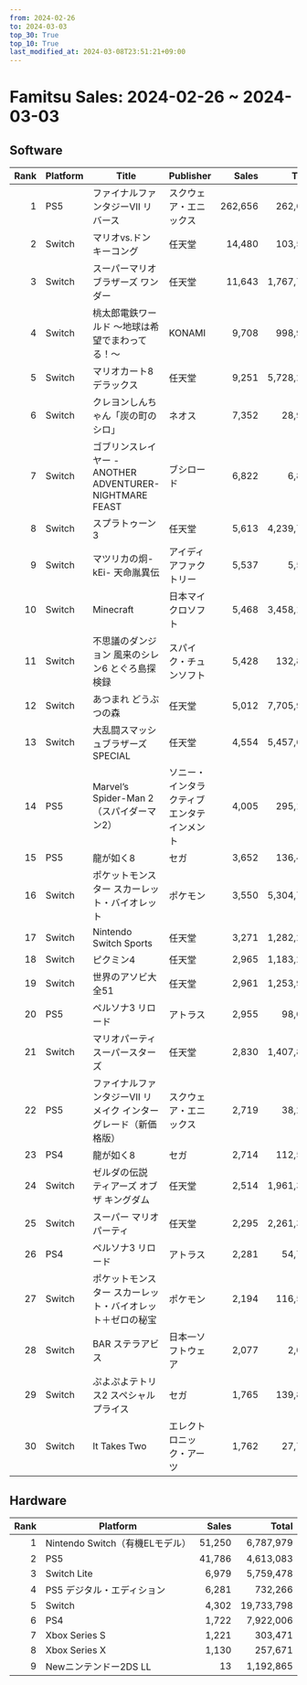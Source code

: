 ```yaml
---
from: 2024-02-26
to: 2024-03-03
top_30: True
top_10: True
last_modified_at: 2024-03-08T23:51:21+09:00
---
```

# Famitsu Sales: 2024-02-26 ~ 2024-03-03
## Software
| Rank | Platform | Title | Publisher | Sales | Total | Rate | New |
| -: | -- | -- | -- | -: | -: | -: | -- |
| 1 | PS5 | ファイナルファンタジーVII リバース | スクウェア・エニックス | 262,656 | 262,656 | 40% | **New** |
| 2 | Switch | マリオvs.ドンキーコング | 任天堂 | 14,480 | 103,523 | 20% |  |
| 3 | Switch | スーパーマリオブラザーズ ワンダー | 任天堂 | 11,643 | 1,767,792 | 20% |  |
| 4 | Switch | 桃太郎電鉄ワールド 〜地球は希望でまわってる！〜 | KONAMI | 9,708 | 998,957 | 20% |  |
| 5 | Switch | マリオカート8 デラックス | 任天堂 | 9,251 | 5,728,200 | 20% |  |
| 6 | Switch | クレヨンしんちゃん「炭の町のシロ」 | ネオス | 7,352 | 28,945 | 40% |  |
| 7 | Switch | ゴブリンスレイヤー -ANOTHER ADVENTURER- NIGHTMARE FEAST | ブシロード | 6,822 | 6,822 | 40% | **New** |
| 8 | Switch | スプラトゥーン3 | 任天堂 | 5,613 | 4,239,708 | 20% |  |
| 9 | Switch | マツリカの炯-kEi- 天命胤異伝 | アイディアファクトリー | 5,537 | 5,537 | 20% | **New** |
| 10 | Switch | Minecraft | 日本マイクロソフト | 5,468 | 3,458,115 | 20% |  |
| 11 | Switch | 不思議のダンジョン 風来のシレン6 とぐろ島探検録 | スパイク・チュンソフト | 5,428 | 132,883 | 20% |  |
| 12 | Switch | あつまれ どうぶつの森 | 任天堂 | 5,012 | 7,705,912 | 20% |  |
| 13 | Switch | 大乱闘スマッシュブラザーズ SPECIAL | 任天堂 | 4,554 | 5,457,661 | 20% |  |
| 14 | PS5 | Marvel’s Spider-Man 2（スパイダーマン2） | ソニー・インタラクティブエンタテインメント | 4,005 | 295,171 | 20% |  |
| 15 | PS5 | 龍が如く8 | セガ | 3,652 | 136,452 | 20% |  |
| 16 | Switch | ポケットモンスター スカーレット・バイオレット | ポケモン | 3,550 | 5,304,772 | 20% |  |
| 17 | Switch | Nintendo Switch Sports | 任天堂 | 3,271 | 1,282,212 | 20% |  |
| 18 | Switch | ピクミン4 | 任天堂 | 2,965 | 1,183,208 | 20% |  |
| 19 | Switch | 世界のアソビ大全51 | 任天堂 | 2,961 | 1,253,994 | 20% |  |
| 20 | PS5 | ペルソナ3 リロード | アトラス | 2,955 | 98,018 | 20% |  |
| 21 | Switch | マリオパーティ スーパースターズ | 任天堂 | 2,830 | 1,407,854 | 20% |  |
| 22 | PS5 | ファイナルファンタジーVII リメイク インターグレード（新価格版） | スクウェア・エニックス | 2,719 | 38,250 | 20% |  |
| 23 | PS4 | 龍が如く8 | セガ | 2,714 | 112,553 | 20% |  |
| 24 | Switch | ゼルダの伝説　ティアーズ オブ ザ キングダム | 任天堂 | 2,514 | 1,961,336 | 20% |  |
| 25 | Switch | スーパー マリオパーティ | 任天堂 | 2,295 | 2,261,355 | 20% |  |
| 26 | PS4 | ペルソナ3 リロード | アトラス | 2,281 | 54,724 | 20% |  |
| 27 | Switch | ポケットモンスター スカーレット・バイオレット＋ゼロの秘宝 | ポケモン | 2,194 | 116,510 | 20% |  |
| 28 | Switch | BAR ステラアビス | 日本一ソフトウェア | 2,077 | 2,077 | 60% | **New** |
| 29 | Switch | ぷよぷよテトリス2 スペシャルプライス | セガ | 1,765 | 139,856 | 20% |  |
| 30 | Switch | It Takes Two | エレクトロニック・アーツ | 1,762 | 27,726 | 20% |  |

## Hardware
| Rank | Platform | Sales | Total |
| -: | -- | -: | -: |
| 1 | Nintendo Switch（有機ELモデル） | 51,250 | 6,787,979 |
| 2 | PS5 | 41,786 | 4,613,083 |
| 3 | Switch Lite | 6,979 | 5,759,478 |
| 4 | PS5 デジタル・エディション | 6,281 | 732,266 |
| 5 | Switch | 4,302 | 19,733,798 |
| 6 | PS4 | 1,722 | 7,922,006 |
| 7 | Xbox Series S | 1,221 | 303,471 |
| 8 | Xbox Series X | 1,130 | 257,671 |
| 9 | Newニンテンドー2DS LL | 13 | 1,192,865 |